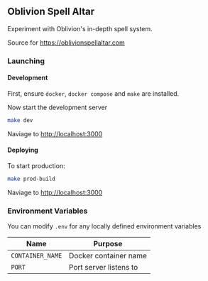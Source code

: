 ## Oblivion Spell Altar

Experiment with Oblivion's in-depth spell system.

Source for https://oblivionspellaltar.com

### Launching

#### Development

First, ensure `docker`, `docker compose` and `make` are installed.

Now start the development server

```bash
make dev
```

Naviage to [http://localhost:3000](http://localhost:3000)

#### Deploying

To start production:

```bash
make prod-build
```

Naviage to [http://localhost:3000](http://localhost:3000)

### Environment Variables

You can modify `.env` for any locally defined environment variables

| Name             | Purpose                |
| ---------------- | ---------------------- |
| `CONTAINER_NAME` | Docker container name  |
| `PORT`           | Port server listens to |
